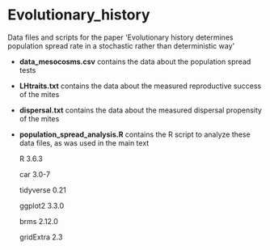 # Evolutionary_history

Data files and scripts for the paper 'Evolutionary history determines population spread rate in a stochastic rather than deterministic way'
* **data_mesocosms.csv** contains the data about the population spread tests
* **LHtraits.txt** contains the data about the measured reproductive success of the mites
* **dispersal.txt** contains the data about the measured dispersal propensity of the mites
* **population_spread_analysis.R** contains the R script to analyze these data files, as was used in the main text

   R 3.6.3
   
   car 3.0-7
   
   tidyverse 0.21
   
   ggplot2 3.3.0
   
   brms 2.12.0
   
   gridExtra 2.3
